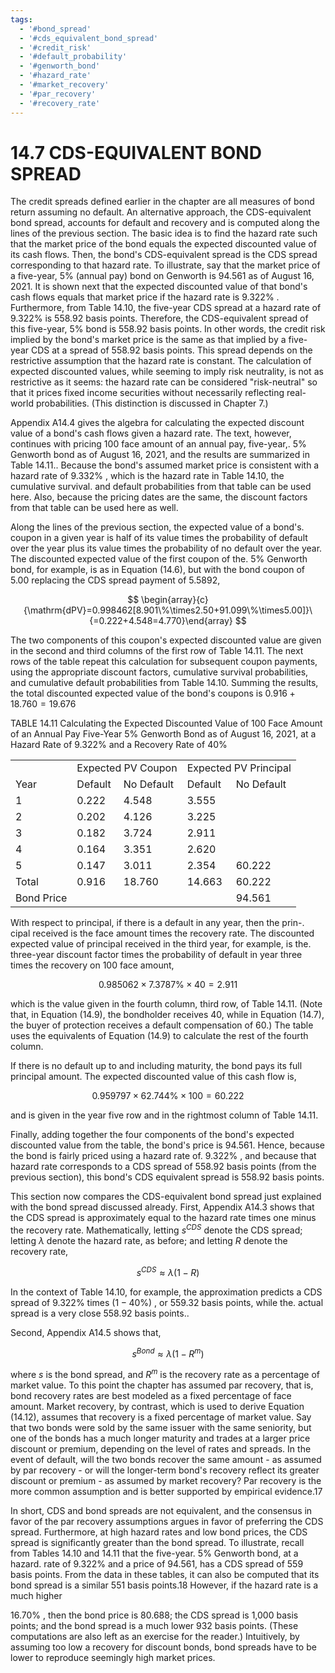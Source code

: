 ```yaml
---
tags:
  - '#bond_spread'
  - '#cds_equivalent_bond_spread'
  - '#credit_risk'
  - '#default_probability'
  - '#genworth_bond'
  - '#hazard_rate'
  - '#market_recovery'
  - '#par_recovery'
  - '#recovery_rate'
---
```

# 14.7 CDS-EQUIVALENT BOND SPREAD  

The credit spreads defined earlier in the chapter are all measures of bond return assuming no default. An alternative approach, the CDS-equivalent bond spread, accounts for default and recovery and is computed along the lines of the previous section. The basic idea is to find the hazard rate such that the market price of the bond equals the expected discounted value of its cash flows. Then, the bond's CDS-equivalent spread is the CDS spread corresponding to that hazard rate. To illustrate, say that the market price of a five-year, $5\%$ (annual pay) bond on Genworth is 94.561 as of August 16, 2021. It is shown next that the expected discounted value of that bond's cash flows equals that market price if the hazard rate is $9.322\%$ . Furthermore, from Table 14.10, the five-year CDS spread at a hazard rate of $9.322\%$ is 558.92 basis points. Therefore, the CDS-equivalent spread of this five-year, $5\%$ bond is 558.92 basis points. In other words, the credit risk implied by the bond's market price is the same as that implied by a five-year CDS at a spread of 558.92 basis points. This spread depends on the restrictive assumption that the hazard rate is constant. The calculation of expected discounted values, while seeming to imply risk neutrality, is not as restrictive as it seems: the hazard rate can be considered "risk-neutral" so that it prices fixed income securities without necessarily reflecting real-world probabilities. (This distinction is discussed in Chapter 7.)  

Appendix A14.4 gives the algebra for calculating the expected discount value of a bond's cash flows given a hazard rate. The text, however, continues with pricing 100 face amount of an annual pay, five-year,. $5\%$ Genworth bond as of August 16, 2021, and the results are summarized in Table 14.11.. Because the bond's assumed market price is consistent with a hazard rate of $9.332\%$ , which is the hazard rate in Table 14.10, the cumulative survival. and default probabilities from that table can be used here. Also, because the pricing dates are the same, the discount factors from that table can be used here as well.  

Along the lines of the previous section, the expected value of a bond's. coupon in a given year is half of its value times the probability of default over the year plus its value times the probability of no default over the year. The discounted expected value of the first coupon of the. $5\%$ Genworth bond, for example, is as in Equation (14.6), but with the bond coupon of 5.00 replacing the CDS spread payment of 5.5892,  

$$
\begin{array}{c}{\mathrm{dPV}=0.998462[8.901\%\times2.50+91.099\%\times5.00]}\ {=0.222+4.548=4.770}\end{array}
$$  

The two components of this coupon's expected discounted value are given in the second and third columns of the first row of Table 14.11. The next rows of the table repeat this calculation for subsequent coupon payments, using the appropriate discount factors, cumulative survival probabilities, and cumulative default probabilities from Table 14.10. Summing the results, the total discounted expected value of the bond's coupons is $0.916+18.760=19.676$  

TABLE 14.11 Calculating the Expected Discounted Value of 100 Face Amount of an Annual Pay Five-Year $5\%$ Genworth Bond as of August 16, 2021, at a Hazard Rate of $9.322\%$ and a Recovery Rate of $40\%$   


<html><body><table><tr><td></td><td colspan="2">Expected PV Coupon</td><td colspan="2">Expected PV Principal</td></tr><tr><td>Year</td><td>Default</td><td>No Default</td><td>Default</td><td>No Default</td></tr><tr><td>1</td><td>0.222</td><td>4.548</td><td>3.555</td><td></td></tr><tr><td>2</td><td>0.202</td><td>4.126</td><td>3.225</td><td></td></tr><tr><td>3</td><td>0.182</td><td>3.724</td><td>2.911</td><td></td></tr><tr><td>4</td><td>0.164</td><td>3.351</td><td>2.620</td><td></td></tr><tr><td>5</td><td>0.147</td><td>3.011</td><td>2.354</td><td>60.222</td></tr><tr><td>Total</td><td>0.916</td><td>18.760</td><td>14.663</td><td>60.222</td></tr><tr><td>Bond Price</td><td></td><td></td><td></td><td>94.561</td></tr></table></body></html>  

With respect to principal, if there is a default in any year, then the prin-. cipal received is the face amount times the recovery rate. The discounted expected value of principal received in the third year, for example, is the. three-year discount factor times the probability of default in year three times the recovery on 100 face amount,  

$$
0.985062\times7.3787\%\times40=2.911
$$  

which is the value given in the fourth column, third row, of Table 14.11. (Note that, in Equation (14.9), the bondholder receives 40, while in Equation (14.7), the buyer of protection receives a default compensation of 60.) The table uses the equivalents of Equation (14.9) to calculate the rest of the fourth column.  

If there is no default up to and including maturity, the bond pays its full principal amount. The expected discounted value of this cash flow is,  

$$
0.959797\times62.744\%\times100=60.222
$$  

and is given in the year five row and in the rightmost column of Table 14.11.  

Finally, adding together the four components of the bond's expected discounted value from the table, the bond's price is 94.561. Hence, because the bond is fairly priced using a hazard rate of. $9.322\%$ , and because that hazard rate corresponds to a CDS spread of 558.92 basis points (from the previous section), this bond's CDS equivalent spread is 558.92 basis points.  

This section now compares the CDS-equivalent bond spread just explained with the bond spread discussed already. First, Appendix A14.3 shows that the CDS spread is approximately equal to the hazard rate times one minus the recovery rate. Mathematically, letting $s^{C D S}$ denote the CDS spread; letting $\lambda$ denote the hazard rate, as before; and letting $R$ denote the recovery rate,  

$$
s^{C D S}\approx\lambda(1-R)
$$  

In the context of Table 14.10, for example, the approximation predicts a CDS spread of $9.322\%$ times $(1-40\%)$ , or 559.32 basis points, while the. actual spread is a very close 558.92 basis points..  

Second, Appendix A14.5 shows that,  

$$
s^{B o n d}\approx\lambda(1-R^{m})
$$  

where $s$ is the bond spread, and $R^{m}$ is the recovery rate as a percentage of market value. To this point the chapter has assumed par recovery, that is, bond recovery rates are best modeled as a fixed percentage of face amount. Market recovery, by contrast, which is used to derive Equation (14.12), assumes that recovery is a fixed percentage of market value. Say that two bonds were sold by the same issuer with the same seniority, but one of the bonds has a much longer maturity and trades at a larger price discount or premium, depending on the level of rates and spreads. In the event of default, will the two bonds recover the same amount - as assumed by par recovery - or will the longer-term bond's recovery reflect its greater discount or premium - as assumed by market recovery? Par recovery is the more common assumption and is better supported by empirical evidence.17  

In short, CDS and bond spreads are not equivalent, and the consensus in favor of the par recovery assumptions argues in favor of preferring the CDS spread. Furthermore, at high hazard rates and low bond prices, the CDS spread is significantly greater than the bond spread. To illustrate, recall from Tables 14.10 and 14.11 that the five-year. $5\%$ Genworth bond, at a hazard. rate of $9.322\%$ and a price of 94.561, has a CDS spread of 559 basis points. From the data in these tables, it can also be computed that its bond spread is a similar 551 basis points.18 However, if the hazard rate is a much higher  

$16.70\%$ , then the bond price is 80.688; the CDS spread is 1,000 basis points; and the bond spread is a much lower 932 basis points. (These computations are also left as an exercise for the reader.) Intuitively, by assuming too low a recovery for discount bonds, bond spreads have to be lower to reproduce seemingly high market prices.  
